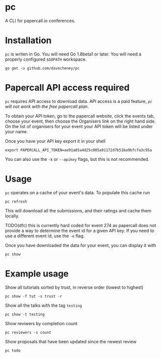# pc
A CLI for papercall.io conferences.

# Installation

`pc` is writen in Go. You will need Go 1.8beta1 or later. You will need a properly configured `$GOPATH` workspace.

    go get -u github.com/davecheney/pc

# Papercall API access required

`pc` requires API access to download data.
API access is a paid feature, _`pc` will not work with the free papercall plan_.

To obtain your API token, go to the papercall website, click the events tab, choose your event, then choose the Organisers link on the right hand side. On the list of organisers for your event your API token will be listed under your name.

Once you have your API key export it in your shell

    export PAPERCALL_API_TOKEN=ae91a85a4d25c005a91172d7b51ba9bfcfa3c95a

You can also use the `-k` or `--apikey` flags, but this is not recommended.

# Usage

`pc` operates on a cache of your event's data. To populate this cache run

    pc refresh

This will download all the submissions, and their ratings and cache them locally.

TODO(dfc) this is currently hard coded for event 274 as papercall does not provide a way to determine the event id for a given API key. If you need to use a different event id, use the `-e` flag.

Once you have downloaded the data for your event, you can display it with

    pc show

# Example usage

Show all tutorials sorted by trust, in reverse order (lowest to highest)

    pc show -f tut -s trust -r

Show all the talks with the tag `testing`

    pc show -t testing

Show reviwers by completion count

    pc reviewers -s count

Show proposals that have been updated since the newest review

    pc todo
